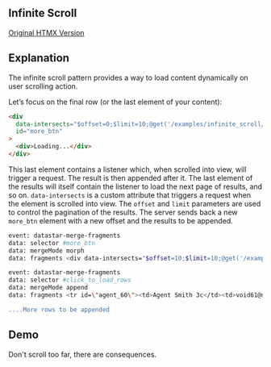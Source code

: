 ## Infinite Scroll

[Original HTMX Version](https://htmx.org/examples/infinite-scroll/)

## Explanation

The infinite scroll pattern provides a way to load content dynamically on user scrolling action.

Let’s focus on the final row (or the last element of your content):

```html
<div
  data-intersects="$offset=0;$limit=10;@get('/examples/infinite_scroll/data')"
  id="more_btn"
>
  <div>Loading...</div>
</div>
```

This last element contains a listener which, when scrolled into view, will trigger a request. The result is then appended after it. The last element of the results will itself contain the listener to load the next page of results, and so on. `data-intersects` is a custom attribute that triggers a request when the element is scrolled into view. The `offset` and `limit` parameters are used to control the pagination of the results. The server sends back a new `more_btn` element with a new offset and the results to be appended.

```bash
event: datastar-merge-fragments
data: selector #more_btn
data: mergeMode morph
data: fragments <div data-intersects="$offset=10;$limit=10;@get('/examples/infinite_scroll/data')" id="more_btn"><div>Loading...</div></div>

event: datastar-merge-fragments
data: selector #click_to_load_rows
data: mergeMode append
data: fragments <tr id=\"agent_60\"><td>Agent Smith 3c</td><td>void61@null.org</td><td class=\"uppercase\">39b02fcf39c047c5</td></tr>"

....More rows to be appended
```

## Demo

Don't scroll too far, there are consequences.

<div>
<div
    id="infinite_scroll"
    data-on-load="@get('/examples/infinite_scroll/data')"
>
</div>
<div id="more_btn"></div>
</div>
